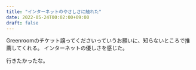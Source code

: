 ```yaml
---
title: "インターネットのやさしさに触れた"
date: 2022-05-24T00:02:00+09:00
draft: false
---
```


Greenroomのチケット譲ってくださいっていうお願いに、知らないところで推薦してくれる。
インターネットの優しさを感じた。

行きたかったな。